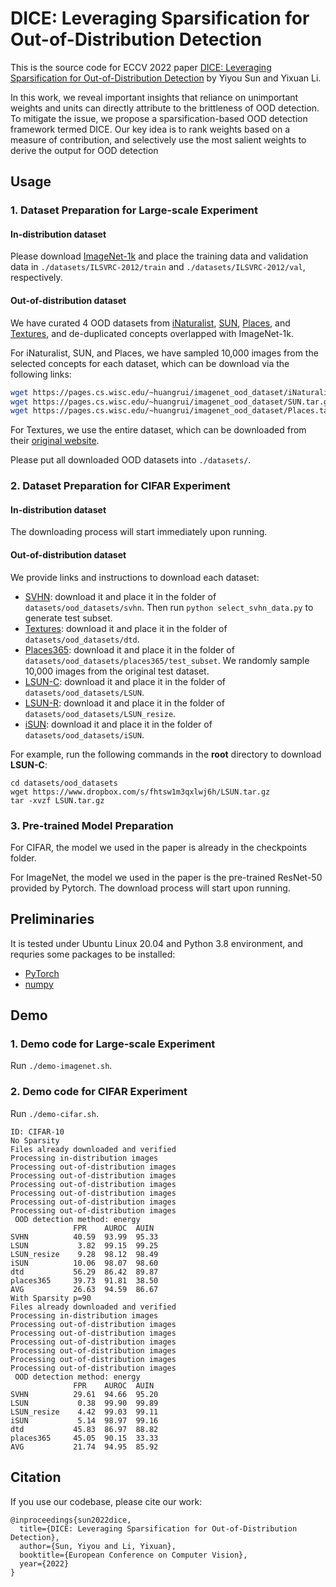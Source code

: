 # DICE: Leveraging Sparsification for Out-of-Distribution Detection

This is the source code for ECCV 2022 paper [DICE: Leveraging Sparsification for Out-of-Distribution Detection](https://arxiv.org/abs/2111.09805)
by Yiyou Sun and Yixuan Li.

In this work, we reveal important insights that reliance on unimportant weights and units can directly attribute to the brittleness of OOD detection. To mitigate the issue, we propose a sparsification-based OOD detection framework termed DICE. Our key idea is to rank weights based on a measure of contribution, and selectively use the most salient weights to derive the output for OOD detection

## Usage

### 1. Dataset Preparation for Large-scale Experiment 

#### In-distribution dataset

Please download [ImageNet-1k](http://www.image-net.org/challenges/LSVRC/2012/index) and place the training data and validation data in
`./datasets/ILSVRC-2012/train` and  `./datasets/ILSVRC-2012/val`, respectively.

#### Out-of-distribution dataset

We have curated 4 OOD datasets from 
[iNaturalist](https://arxiv.org/pdf/1707.06642.pdf), 
[SUN](https://vision.princeton.edu/projects/2010/SUN/paper.pdf), 
[Places](http://places2.csail.mit.edu/PAMI_places.pdf), 
and [Textures](https://arxiv.org/pdf/1311.3618.pdf), 
and de-duplicated concepts overlapped with ImageNet-1k.

For iNaturalist, SUN, and Places, we have sampled 10,000 images from the selected concepts for each dataset,
which can be download via the following links:
```bash
wget https://pages.cs.wisc.edu/~huangrui/imagenet_ood_dataset/iNaturalist.tar.gz
wget https://pages.cs.wisc.edu/~huangrui/imagenet_ood_dataset/SUN.tar.gz
wget https://pages.cs.wisc.edu/~huangrui/imagenet_ood_dataset/Places.tar.gz
```

For Textures, we use the entire dataset, which can be downloaded from their
[original website](https://www.robots.ox.ac.uk/~vgg/data/dtd/).

Please put all downloaded OOD datasets into `./datasets/`.

### 2. Dataset Preparation for CIFAR Experiment 

#### In-distribution dataset

The downloading process will start immediately upon running. 

#### Out-of-distribution dataset


We provide links and instructions to download each dataset:

* [SVHN](http://ufldl.stanford.edu/housenumbers/test_32x32.mat): download it and place it in the folder of `datasets/ood_datasets/svhn`. Then run `python select_svhn_data.py` to generate test subset.
* [Textures](https://www.robots.ox.ac.uk/~vgg/data/dtd/download/dtd-r1.0.1.tar.gz): download it and place it in the folder of `datasets/ood_datasets/dtd`.
* [Places365](http://data.csail.mit.edu/places/places365/test_256.tar): download it and place it in the folder of `datasets/ood_datasets/places365/test_subset`. We randomly sample 10,000 images from the original test dataset. 
* [LSUN-C](https://www.dropbox.com/s/fhtsw1m3qxlwj6h/LSUN.tar.gz): download it and place it in the folder of `datasets/ood_datasets/LSUN`.
* [LSUN-R](https://www.dropbox.com/s/moqh2wh8696c3yl/LSUN_resize.tar.gz): download it and place it in the folder of `datasets/ood_datasets/LSUN_resize`.
* [iSUN](https://www.dropbox.com/s/ssz7qxfqae0cca5/iSUN.tar.gz): download it and place it in the folder of `datasets/ood_datasets/iSUN`.

For example, run the following commands in the **root** directory to download **LSUN-C**:
```
cd datasets/ood_datasets
wget https://www.dropbox.com/s/fhtsw1m3qxlwj6h/LSUN.tar.gz
tar -xvzf LSUN.tar.gz
```
### 3. Pre-trained Model Preparation

For CIFAR, the model we used in the paper is already in the checkpoints folder. 

For ImageNet, the model we used in the paper is the pre-trained ResNet-50 provided by Pytorch. The download process
will start upon running.

## Preliminaries
It is tested under Ubuntu Linux 20.04 and Python 3.8 environment, and requries some packages to be installed:
* [PyTorch](https://pytorch.org/)
* [numpy](http://www.numpy.org/)


## Demo
### 1. Demo code for Large-scale Experiment 

Run `./demo-imagenet.sh`.

### 2. Demo code for CIFAR Experiment 

Run `./demo-cifar.sh`.

```
ID: CIFAR-10
No Sparsity
Files already downloaded and verified
Processing in-distribution images
Processing out-of-distribution images
Processing out-of-distribution images
Processing out-of-distribution images
Processing out-of-distribution images
Processing out-of-distribution images
Processing out-of-distribution images
 OOD detection method: energy
              FPR    AUROC  AUIN  
SVHN          40.59  93.99  95.33
LSUN           3.82  99.15  99.25
LSUN_resize    9.28  98.12  98.49
iSUN          10.06  98.07  98.60
dtd           56.29  86.42  89.87
places365     39.73  91.81  38.50
AVG           26.63  94.59  86.67
With Sparsity p=90
Files already downloaded and verified
Processing in-distribution images
Processing out-of-distribution images
Processing out-of-distribution images
Processing out-of-distribution images
Processing out-of-distribution images
Processing out-of-distribution images
Processing out-of-distribution images
 OOD detection method: energy
              FPR    AUROC  AUIN  
SVHN          29.61  94.66  95.20
LSUN           0.38  99.90  99.89
LSUN_resize    4.42  99.03  99.11
iSUN           5.14  98.97  99.16
dtd           45.83  86.97  88.82
places365     45.05  90.15  33.33
AVG           21.74  94.95  85.92
```

## Citation

If you use our codebase, please cite our work:
```
@inproceedings{sun2022dice,
  title={DICE: Leveraging Sparsification for Out-of-Distribution Detection},
  author={Sun, Yiyou and Li, Yixuan},
  booktitle={European Conference on Computer Vision},
  year={2022}
}
```
